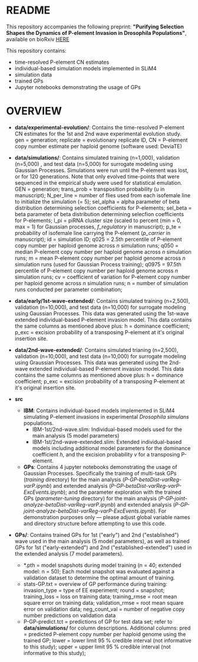 # README

This repository accompanies the following preprint: **"Purifying Selection Shapes the Dynamics of P-element Invasion in Drosophila Populations"**, available on bioRxiv [HERE](https://www.biorxiv.org/content/10.1101/2024.12.17.628872v2)

This repository contains:
- time-resolved P-element CN estimates
- individual-based simulation models implemented in SLiM4
- simulation data
- trained GPs
- Jupyter notebooks demonstrating the usage of GPs 

# OVERVIEW

- **data/experimental-evolution/**: Contains the time-resolved P-element CN estimates for the 1st and 2nd wave experimental evolution study. 
gen = generation; replicate = evolutionary replicate ID, CN = P-element copy number estimate per haploid genome (software used: DeviaTE)

- **data/simulations/**: Contains simulated training (n=1,000), validation (n=5,000) , and test data (n=5,000) for surrogate modeling using Gaussian Processes. Simulations were run until the P-element was lost, or for 120 generations. Note that only evolved time-points that were sequenced in the empirical study were used for statistical emulation. GEN = generation;	trans_prob = transposition probability (*u* in manuscript); N_per_line	= number of flies used from each isofemale line to initialize the simulation (= 5); sel_alpha = alpha parameter of beta distribution determining selection coefficients for P-elements;	sel_beta = beta parameter of beta distribution determining selecfion  coefficients for P-elements;	l_pi = piRNA cluster size (scaled to percent (min = 0, max = 1) for Gaussian processes, *f_regulatory* in manuscript);	p_te = probability of isofemale line carrying the P-element (*p_carrier* in manuscript);	id = simulation ID;	q025 = 2.5th percentile of P-element copy number per haploid genome across *n* simulation runs;	q050 = median P-element copy number per haploid genome across *n* simulation runs;	m = mean P-element copy number per haploid genome across *n* simulation runs (used for Gaussian Process training);	q0975 = 97.5th percentile of P-element copy number per haploid genome across *n* simulation runs;	cv = coefficient of variation for P-element copy number per haploid genome across *n* simulation runs;	n = number of simulation runs conducted per parameter combination;
- **data/early/1st-wave-extended/**: Contains simulated training (n=2,500), validation (n=10,000), and test data (n=10,000) for surrogate modeling using Gaussian Processes. This data was generated using the 1st-wave extended individual-based P-element invasion model. This data contains the same columns as mentioned above plus: h = dominance coefficient; p_exc = excision probability of a transposing P-element at it's original insertion site.
- **data/2nd-wave-extended/**: Contains simulated trianing (n=2,500), validation (n=10,000), and test data (n=10,000) for surrogate modeling using Graussian Processes. This data was generated using the 2nd-wave extended individual-based P-element invasion model. This data contains the same columns as mentioned above plus: h = dominance coefficient; p_exc = excision probability of a transposing P-element at it's original insertion site. 
  
- **src**
    - **IBM**: Contains individual-based models implemented in SLiM4 simulating P-element invasions in experimental *Drosophila simulans* populations.
        - IBM-1st/2nd-wave.slim: Individual-based models used for the main analysis (5 model parameters)
        - IBM-1st/2nd-wave-extended.slim: Extended individual-based models including additional model parameters for the dominance coefficient *h*, and the excision probability *v* for a transposing P-element. 
    - **GPs**: Contains 4 jupyter notebooks demonstrating the usage of Gaussian Processes. Specifically the training of multi-task GPs (*training* directory) for the main analysis (*P-GP-betaDist-varReg-varP.ipynb*) and extended analysis (*P-GP-betaDist-varReg-varP-ExcEvents.ipynb*); and the parameter exploration with the trained GPs (*parameter-tuning* directory) for the main analysis (*P-GP-joint-analyze-betaDist-varReg-varP.ipynb*) and extended analysis (*P-GP-joint-analyze-betaDist-varReg-varP-ExcEvents.ipynb*). For demonstration purposes only — please adjust global variable names and directory structure before attempting to use this code.

- **GPs/**: Contains trained GPs for 1st ("early") and 2nd ("established") wave used in the main analysis (5 model parameters), as well as trained GPs for 1st ("early-extended") and 2nd ("established-extended") used in the extended analysis (7 model parameters).
    - *.pth = model snapshots during model training (n = 40; extended model: n = 50); Each model snapshot was evaluated against a validation dataset to determine the optimal amount of training.
    - stats-GP.txt = overview of GP performance during training: invasion_type = type of EE experiment;	round = snapshot;	training_loss = loss on training data;	training_rmse	 = root mean square error on training data; validation_rmse = root mean square error on validation data;	neg_count_val = number of negative copy number predictions on validation data
    - P-GP-predict.tct = predictions of GP for test data set; refer to **data/simulations/** for column descriptions. Additional columns: pred = predicted P-element copy number per haploid genome using the trained GP; lower = lower limit 95 % credible interval (not informative to this study); upper = upper limit 95 % credible interval (not informative to this study);


